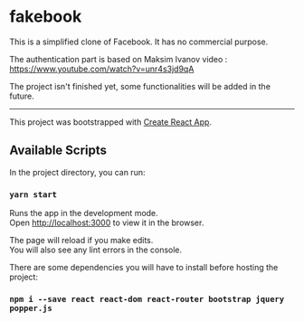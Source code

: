 # fakebook

This is a simplified clone of Facebook. It has no commercial purpose.

The authentication part is based on Maksim Ivanov video : https://www.youtube.com/watch?v=unr4s3jd9qA

The project isn't finished yet, some functionalities will be added in the future.

************************************************************************

This project was bootstrapped with [Create React App](https://github.com/facebook/create-react-app).

## Available Scripts

In the project directory, you can run:

### `yarn start`

Runs the app in the development mode.<br />
Open [http://localhost:3000](http://localhost:3000) to view it in the browser.

The page will reload if you make edits.<br />
You will also see any lint errors in the console.

There are some dependencies you will have to install before hosting the project:

### `npm i --save react react-dom react-router bootstrap jquery popper.js`